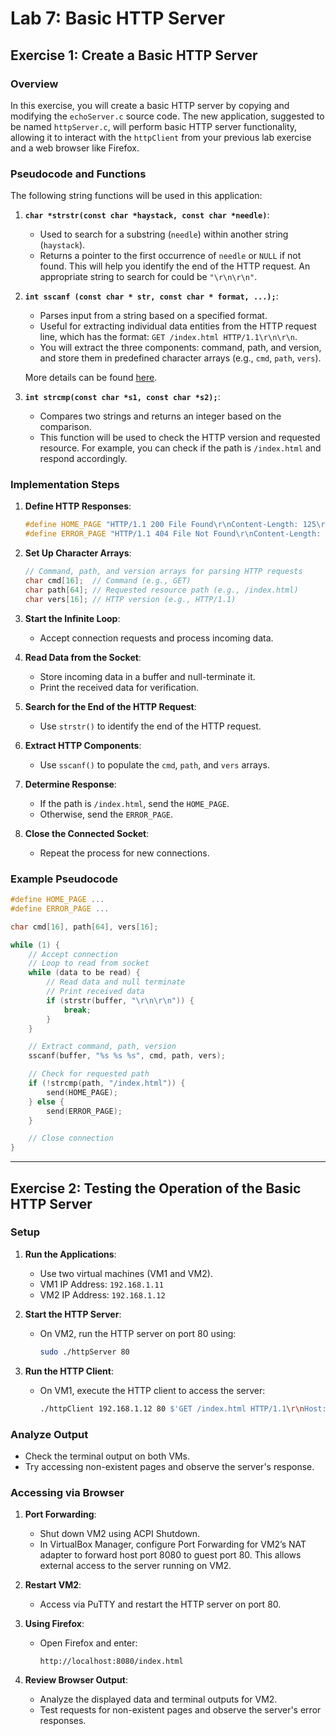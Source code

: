 # Lab 7: Basic HTTP Server

## Exercise 1: Create a Basic HTTP Server

### Overview
In this exercise, you will create a basic HTTP server by copying and modifying the `echoServer.c` source code. The new application, suggested to be named `httpServer.c`, will perform basic HTTP server functionality, allowing it to interact with the `httpClient` from your previous lab exercise and a web browser like Firefox.

### Pseudocode and Functions
The following string functions will be used in this application:

1. **`char *strstr(const char *haystack, const char *needle)`**:
   - Used to search for a substring (`needle`) within another string (`haystack`).
   - Returns a pointer to the first occurrence of `needle` or `NULL` if not found. This will help you identify the end of the HTTP request. An appropriate string to search for could be `"\r\n\r\n"`.

2. **`int sscanf (const char * str, const char * format, ...);`**:
   - Parses input from a string based on a specified format.
   - Useful for extracting individual data entities from the HTTP request line, which has the format: `GET /index.html HTTP/1.1\r\n\r\n`.
   - You will extract the three components: command, path, and version, and store them in predefined character arrays (e.g., `cmd`, `path`, `vers`). 

   More details can be found [here](http://www.cplusplus.com/reference/clibrary/cstdio/sscanf/).

3. **`int strcmp(const char *s1, const char *s2);`**:
   - Compares two strings and returns an integer based on the comparison.
   - This function will be used to check the HTTP version and requested resource. For example, you can check if the path is `/index.html` and respond accordingly.

### Implementation Steps
1. **Define HTTP Responses**:
   ```c
   #define HOME_PAGE "HTTP/1.1 200 File Found\r\nContent-Length: 125\r\nConnection: close\r\n\r\n<HTML><HEAD><TITLE>File Found</TITLE></HEAD><BODY><h2>FILE Found</h2><hr><p>Your requested FILE was found.</p></BODY></HTML>"
   #define ERROR_PAGE "HTTP/1.1 404 File Not Found\r\nContent-Length: 215\r\nConnection: close\r\n\r\n<HTML><HEAD><TITLE>File Not Found</TITLE></HEAD><BODY><h2>FILE Not Found</h2><hr><p>Your requested FILE was not found.</p></BODY></HTML>"
   ```

2. **Set Up Character Arrays**:
   ```c
   // Command, path, and version arrays for parsing HTTP requests
   char cmd[16];  // Command (e.g., GET)
   char path[64]; // Requested resource path (e.g., /index.html)
   char vers[16]; // HTTP version (e.g., HTTP/1.1)
   ```

3. **Start the Infinite Loop**:
   - Accept connection requests and process incoming data.

4. **Read Data from the Socket**:
   - Store incoming data in a buffer and null-terminate it.
   - Print the received data for verification.

5. **Search for the End of the HTTP Request**:
   - Use `strstr()` to identify the end of the HTTP request.

6. **Extract HTTP Components**:
   - Use `sscanf()` to populate the `cmd`, `path`, and `vers` arrays.

7. **Determine Response**:
   - If the path is `/index.html`, send the `HOME_PAGE`.
   - Otherwise, send the `ERROR_PAGE`.

8. **Close the Connected Socket**:
   - Repeat the process for new connections.

### Example Pseudocode
```c
#define HOME_PAGE ...
#define ERROR_PAGE ...

char cmd[16], path[64], vers[16];

while (1) {
    // Accept connection
    // Loop to read from socket
    while (data to be read) {
        // Read data and null terminate
        // Print received data
        if (strstr(buffer, "\r\n\r\n")) {
            break;
        }
    }

    // Extract command, path, version
    sscanf(buffer, "%s %s %s", cmd, path, vers);

    // Check for requested path
    if (!strcmp(path, "/index.html")) {
        send(HOME_PAGE);
    } else {
        send(ERROR_PAGE);
    }

    // Close connection
}
```

---

## Exercise 2: Testing the Operation of the Basic HTTP Server

### Setup
1. **Run the Applications**:
   - Use two virtual machines (VM1 and VM2). 
   - VM1 IP Address: `192.168.1.11`
   - VM2 IP Address: `192.168.1.12`

2. **Start the HTTP Server**:
   - On VM2, run the HTTP server on port 80 using:
     ```bash
     sudo ./httpServer 80
     ```

3. **Run the HTTP Client**:
   - On VM1, execute the HTTP client to access the server:
     ```bash
     ./httpClient 192.168.1.12 80 $'GET /index.html HTTP/1.1\r\nHost: 192.168.1.12\r\n\r\n'
     ```

### Analyze Output
- Check the terminal output on both VMs.
- Try accessing non-existent pages and observe the server's response.

### Accessing via Browser
1. **Port Forwarding**:
   - Shut down VM2 using ACPI Shutdown.
   - In VirtualBox Manager, configure Port Forwarding for VM2’s NAT adapter to forward host port 8080 to guest port 80. This allows external access to the server running on VM2.

2. **Restart VM2**:
   - Access via PuTTY and restart the HTTP server on port 80.

3. **Using Firefox**:
   - Open Firefox and enter:
     ```
     http://localhost:8080/index.html
     ```

4. **Review Browser Output**:
   - Analyze the displayed data and terminal outputs for VM2. 
   - Test requests for non-existent pages and observe the server's error responses.
```